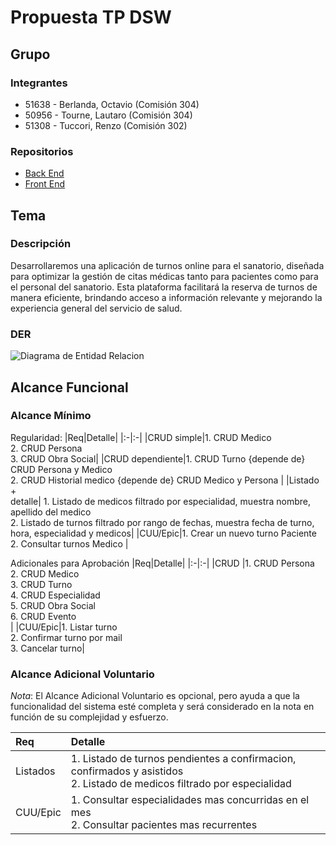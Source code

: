 # Propuesta TP DSW

## Grupo
### Integrantes
* 51638 - Berlanda, Octavio (Comisión 304)
* 50956 - Tourne, Lautaro (Comisión 304)
* 51308 - Tuccori, Renzo (Comisión 302)

### Repositorios
* [Back End](https://github.com/RenTuccori/Trabajo-Dsw/tree/main/BackEnd)
* [Front End](https://github.com/RenTuccori/Trabajo-Dsw/tree/main/FrontEnd)
## Tema
### Descripción
Desarrollaremos una aplicación de turnos online para el sanatorio, diseñada para optimizar la gestión de citas médicas tanto para pacientes como para el personal del sanatorio. Esta plataforma facilitará la reserva de turnos de manera eficiente, brindando acceso a información relevante y mejorando la experiencia general del servicio de salud.

### DER
![Diagrama de Entidad Relacion](https://drive.google.com/file/d/122IO0ubhLDxhaA4X3e-sbBzIuYNGYRmf/view?usp=drive_link)

## Alcance Funcional 

### Alcance Mínimo

Regularidad:
|Req|Detalle|
|:-|:-|
|CRUD simple|1. CRUD Medico<br>2. CRUD Persona<br>3. CRUD Obra Social|
|CRUD dependiente|1. CRUD Turno {depende de} CRUD Persona y Medico<br>2. CRUD Historial medico {depende de} CRUD Medico y Persona  |
|Listado<br>+<br>detalle| 1. Listado de medicos filtrado por especialidad, muestra nombre, apellido del medico <br> 2. Listado de turnos filtrado por rango de fechas, muestra fecha de turno, hora, especialidad y medicos|
|CUU/Epic|1. Crear un nuevo turno Paciente <br>2. Consultar turnos Medico |


Adicionales para Aprobación
|Req|Detalle|
|:-|:-|
|CRUD |1. CRUD Persona<br>2. CRUD Medico<br>3. CRUD Turno<br>4. CRUD Especialidad<br>5. CRUD Obra Social<br>6. CRUD Evento<br>|
|CUU/Epic|1. Listar turno<br>2. Confirmar turno por mail<br>3. Cancelar turno|


### Alcance Adicional Voluntario

*Nota*: El Alcance Adicional Voluntario es opcional, pero ayuda a que la funcionalidad del sistema esté completa y será considerado en la nota en función de su complejidad y esfuerzo.

|Req|Detalle|
|:-|:-|
|Listados |1. Listado de turnos pendientes a confirmacion, confirmados y asistidos <br>2. Listado de medicos filtrado por especialidad |
|CUU/Epic|1. Consultar especialidades mas concurridas en el mes <br>2. Consultar pacientes mas recurrentes |

